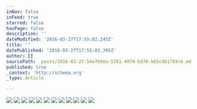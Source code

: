 ```yaml
---
inNav: false
inFeed: true
starred: false
hasPage: false
description: ''
dateModified: '2016-03-27T17:55:02.245Z'
title: ''
datePublished: '2016-03-27T17:55:03.395Z'
author: []
sourcePath: _posts/2016-03-27-54e7b90a-5761-4079-bd70-b65c4b1789c6.md
published: true
_context: 'http://schema.org'
_type: Article

---
```

![](https://the-grid-user-content.s3-us-west-2.amazonaws.com/d82edd6a-8c0b-42b0-b10f-50012063e7f1.jpg)
![](https://the-grid-user-content.s3-us-west-2.amazonaws.com/bb53571d-7a2f-4991-9d22-ebe088893bee.jpg)
![](https://the-grid-user-content.s3-us-west-2.amazonaws.com/3c89709f-1adc-4883-8869-8b7151782751.jpg)
![](https://the-grid-user-content.s3-us-west-2.amazonaws.com/b9f3be4d-d66b-4169-b897-719520daa344.jpg)
![](https://the-grid-user-content.s3-us-west-2.amazonaws.com/95e6de68-ee2a-45a3-b910-5fda9b207686.jpg)
![](https://the-grid-user-content.s3-us-west-2.amazonaws.com/a61ac57b-0666-44f6-9130-3b4bd872d4f5.jpg)
![](https://the-grid-user-content.s3-us-west-2.amazonaws.com/1d51466b-ec2c-4994-a979-f6956b25a88e.jpg)
![](https://the-grid-user-content.s3-us-west-2.amazonaws.com/1029e164-c9b9-444e-9b09-a0d750336ba6.jpg)
![](https://the-grid-user-content.s3-us-west-2.amazonaws.com/0ac81495-34d5-4318-8ed6-02098da48901.jpg)
![](https://the-grid-user-content.s3-us-west-2.amazonaws.com/3cec2313-10a5-4b5a-8d16-b28b809a4d90.jpg)
![](https://the-grid-user-content.s3-us-west-2.amazonaws.com/953d037b-ccdc-49e8-9aa5-7afeacabbf89.jpg)
![](https://the-grid-user-content.s3-us-west-2.amazonaws.com/6ae2c839-ee8b-41e2-b0f8-36cacae36825.jpg)